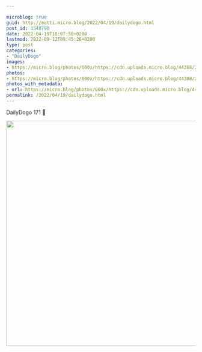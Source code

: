 ```yaml
---

microblog: true
guid: http://matti.micro.blog/2022/04/19/dailydogo.html
post_id: 1548790
date: 2022-04-19T18:07:50+0200
lastmod: 2022-09-12T09:45:26+0200
type: post
categories:
- "DailyDogo"
images:
- https://micro.blog/photos/600x/https://cdn.uploads.micro.blog/44388/2022/139b7895a5.jpg
photos:
- https://micro.blog/photos/600x/https://cdn.uploads.micro.blog/44388/2022/139b7895a5.jpg
photos_with_metadata:
- url: https://micro.blog/photos/600x/https://cdn.uploads.micro.blog/44388/2022/139b7895a5.jpg
permalink: /2022/04/19/dailydogo.html
---
```

DailyDogo 171 🐶

<img src="/media/uploads/2022/139b7895a5.jpg" width="600" height="600" alt="" />
